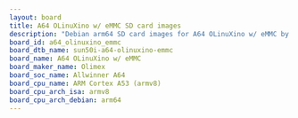 ```yaml
---
layout: board
title: A64 OLinuXino w/ eMMC SD card images
description: "Debian arm64 SD card images for A64 OLinuXino w/ eMMC by Olimex, SoC: Allwinner A64, CPU ISA: armv8"
board_id: a64_olinuxino_emmc
board_dtb_name: sun50i-a64-olinuxino-emmc
board_name: A64 OLinuXino w/ eMMC
board_maker_name: Olimex
board_soc_name: Allwinner A64
board_cpu_name: ARM Cortex A53 (armv8)
board_cpu_arch_isa: armv8
board_cpu_arch_debian: arm64
---
```

